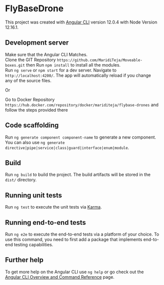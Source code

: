 # FlyBaseDrone

This project was created with [Angular CLI](https://github.com/angular/angular-cli) version 12.0.4 with Node Version 12.16.1.

## Development server
Make sure that the Angular CLI Matches.<br/>
Clone the GIT Repository `https://github.com/MaridiTeja/Moveable-boxes.git` then Run `npm install` to install all the modules.<br/>
Run `ng serve` or `npm start` for a dev server. Navigate to `http://localhost:4200/`. The app will automatically reload if you change any of the source files.

Or 

Go to Docker Repository `https://hub.docker.com/repository/docker/mariditeja/flybase-drones` and follow the steps provided there

## Code scaffolding

Run `ng generate component component-name` to generate a new component. You can also use `ng generate directive|pipe|service|class|guard|interface|enum|module`.

## Build

Run `ng build` to build the project. The build artifacts will be stored in the `dist/` directory.

## Running unit tests

Run `ng test` to execute the unit tests via [Karma](https://karma-runner.github.io).

## Running end-to-end tests

Run `ng e2e` to execute the end-to-end tests via a platform of your choice. To use this command, you need to first add a package that implements end-to-end testing capabilities.

## Further help

To get more help on the Angular CLI use `ng help` or go check out the [Angular CLI Overview and Command Reference](https://angular.io/cli) page.
